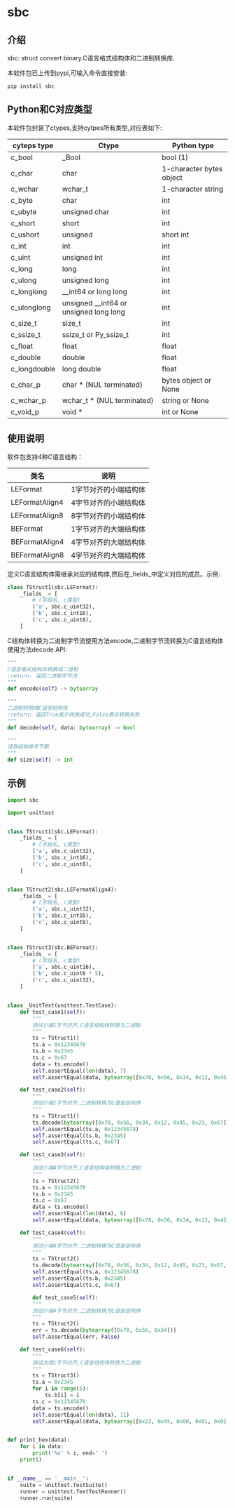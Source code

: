 # sbc

## 介绍
sbc: struct convert binary.C语言格式结构体和二进制转换库.

本软件包已上传到pypi,可输入命令直接安装:
```shell
pip install sbc
```

## Python和C对应类型
本软件包封装了ctypes,支持cytpes所有类型,对应表如下:

cyteps type|Ctype|Python type
---|---|---
c_bool|_Bool|bool (1)
c_char|char|1-character bytes object
c_wchar|wchar_t|1-character string
c_byte|char|int
c_ubyte|unsigned char|int
c_short|short|int
c_ushort|unsigned|short	int
c_int|int|int
c_uint|unsigned int|int
c_long|long|int
c_ulong|unsigned long|int
c_longlong|__int64 or long long|int
c_ulonglong|unsigned __int64 or unsigned long long|int
c_size_t|size_t|int
c_ssize_t|ssize_t or Py_ssize_t|int
c_float|float|float
c_double|double|float
c_longdouble|long double|float
c_char_p|char * (NUL terminated)|bytes object or None
c_wchar_p|wchar_t * (NUL terminated)|string or None
c_void_p|void *|int or None

## 使用说明
软件包支持4种C语言结构：

类名|说明
---|---
LEFormat|1字节对齐的小端结构体
LEFormatAlign4|4字节对齐的小端结构体
LEFormatAlign8|8字节对齐的小端结构体
BEFormat|1字节对齐的大端结构体
BEFormatAlign4|4字节对齐的大端结构体
BEFormatAlign8|4字节对齐的大端结构体

定义C语言结构体需继承对应的结构体,然后在_fields_中定义对应的成员。示例:
```python
class TStruct1(sbc.LEFormat):
    _fields_ = [
        # (字段名, c类型)
        ('a', sbc.c_uint32),
        ('b', sbc.c_int16),
        ('c', sbc.c_uint8),
    ]
```

C结构体转换为二进制字节流使用方法encode,二进制字节流转换为C语言结构体使用方法decode.API:
```python
"""
C语言格式结构体转换成二进制
:return: 返回二进制字节流
"""
def encode(self) -> bytearray

"""
二进制转换成C语言结构体
:return: 返回True表示转换成功,False表示转换失败
"""
def decode(self, data: bytearray) -> bool

"""
读取结构体字节数
"""
def size(self) -> int
```


## 示例
```python
import sbc

import unittest


class TStruct1(sbc.LEFormat):
    _fields_ = [
        # (字段名, c类型)
        ('a', sbc.c_uint32),
        ('b', sbc.c_int16),
        ('c', sbc.c_uint8),
    ]


class TStruct2(sbc.LEFormatAlign4):
    _fields_ = [
        # (字段名, c类型)
        ('a', sbc.c_uint32),
        ('b', sbc.c_int16),
        ('c', sbc.c_uint8),
    ]


class TStruct3(sbc.BEFormat):
    _fields_ = [
        # (字段名, c类型)
        ('a', sbc.c_uint16),
        ('b', sbc.c_uint8 * 5),
        ('c', sbc.c_uint32),
    ]


class _UnitTest(unittest.TestCase):
    def test_case1(self):
        """
        测试小端1字节对齐,C语言结构体转换为二进制
        """
        ts = TStruct1()
        ts.a = 0x12345678
        ts.b = 0x2345
        ts.c = 0x67
        data = ts.encode()
        self.assertEqual(len(data), 7)
        self.assertEqual(data, bytearray([0x78, 0x56, 0x34, 0x12, 0x45, 0x23, 0x67]))

    def test_case2(self):
        """
        测试小端1字节对齐,二进制转换为C语言结构体
        """
        ts = TStruct1()
        ts.decode(bytearray([0x78, 0x56, 0x34, 0x12, 0x45, 0x23, 0x67]))
        self.assertEqual(ts.a, 0x12345678)
        self.assertEqual(ts.b, 0x2345)
        self.assertEqual(ts.c, 0x67)

    def test_case3(self):
        """
        测试小端4字节对齐,C语言结构体转换为二进制
        """
        ts = TStruct2()
        ts.a = 0x12345678
        ts.b = 0x2345
        ts.c = 0x67
        data = ts.encode()
        self.assertEqual(len(data), 8)
        self.assertEqual(data, bytearray([0x78, 0x56, 0x34, 0x12, 0x45, 0x23, 0x67, 0x00]))

    def test_case4(self):
        """
        测试小端4字节对齐,二进制转换为C语言结构体
        """
        ts = TStruct2()
        ts.decode(bytearray([0x78, 0x56, 0x34, 0x12, 0x45, 0x23, 0x67, 0x00]))
        self.assertEqual(ts.a, 0x12345678)
        self.assertEqual(ts.b, 0x2345)
        self.assertEqual(ts.c, 0x67)

        def test_case5(self):
        """
        测试小端4字节对齐,二进制转换为C语言结构体
        """
        ts = TStruct2()
        err = ts.decode(bytearray([0x78, 0x56, 0x34]))
        self.assertEqual(err, False)

    def test_case6(self):
        """
        测试大端1字节对齐,C语言结构体转换为二进制
        """
        ts = TStruct3()
        ts.a = 0x2345
        for i in range(5):
            ts.b[i] = i
        ts.c = 0x12345678
        data = ts.encode()
        self.assertEqual(len(data), 11)
        self.assertEqual(data, bytearray([0x23, 0x45, 0x00, 0x01, 0x02, 0x03, 0x04, 0x12, 0x34, 0x56, 0x78]))


def print_hex(data):
    for i in data:
        print('%x' % i, end=' ')
    print()


if __name__ == '__main__':
    suite = unittest.TestSuite()
    runner = unittest.TextTestRunner()
    runner.run(suite)
```
